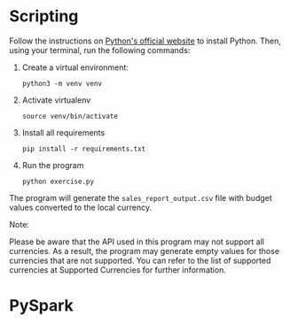 # Scripting

Follow the instructions on [Python's official website](https://www.python.org/) to install Python. Then, using your terminal, run the following commands:

1. Create a virtual environment:
   ```shell
   python3 -m venv venv
    ```
2. Activate virtualenv 
    ```shell 
   source venv/bin/activate
   ```
3. Install all requirements
   ```shell 
   pip install -r requirements.txt
   ```
4. Run the program
   ```shell 
   python exercise.py
   ```
The program will generate the `sales_report_output.csv` file with budget values converted to the local currency.

Note:

Please be aware that the API used in this program may not support all currencies. As a result, the program may generate empty values for those currencies that are not supported. You can refer to the list of supported currencies at Supported Currencies for further information.

# PySpark
